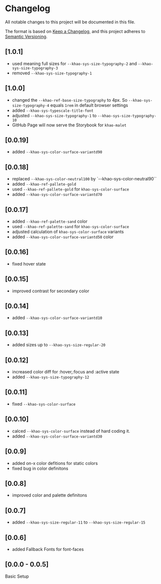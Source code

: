 # Changelog

All notable changes to this project will be documented in this file.

The format is based on [Keep a Changelog](https://keepachangelog.com/en/1.0.0/), and this project adheres to
[Semantic Versioning](https://semver.org/spec/v2.0.0.html).

## [1.0.1]

- used meaning full sizes for `--khao-sys-size-typography-2` and  `--khao-sys-size-typography-3`
- removed `--khao-sys-size-typography-1`

## [1.0.0]

- changed the `--khao-ref-base-size-typography` to 4px. So `--khao-sys-size-typography-4` equals `1rem` in default browser settings
- added `--khao-sys-typescale-title-font`
- adjusted `--khao-sys-size-typography-1` to `--khao-sys-size-typography-10`
- GitHub Page will now serve the Storybook for `khao-malet`

## [0.0.19]

- added `--khao-sys-color-surface-variantd90`

## [0.0.18]

- replaced `--khao-sys-color-neutral100` by `--khao-sys-color-neutral90``
- added `--khao-ref-pallete-gold`
- used `--khao-ref-pallete-gold` for `khao-sys-color-surface`
- added `--khao-sys-color-surface-variantd70`

## [0.0.17]

- added `--khao-ref-palette-sand` color
- used `--khao-ref-palette-sand` for `khao-sys-color-surface`
- adjusted calculation of `khao-sys-color-surface` variants
- added `--khao-sys-color-surface-variantd50` color

## [0.0.16]

- fixed hover state

## [0.0.15]

- improved contrast for secondary color

## [0.0.14]

- added `--khao-sys-color-surface-variantd10`

## [0.0.13]

- added sizes up to `--khao-sys-size-regular-20`

## [0.0.12]

- increased color diff for :hover,:focus and :active state
- added `--khao-sys-size-typography-12`

## [0.0.11]

- fixed `--khao-sys-color-surface`

## [0.0.10]

- calced `--khao-sys-color-surface` instead of hard coding it.
- added `--khao-sys-color-surface-variantd30`

## [0.0.9]

- added on-x color defitions for static colors
- fixed bug in color definitons

## [0.0.8]

- improved color and palette definitons

## [0.0.7]

- added `--khao-sys-size-regular-11` to `--khao-sys-size-regular-15`

## [0.0.6]

- added Fallback Fonts for font-faces

## [0.0.0 - 0.0.5]

Basic Setup
